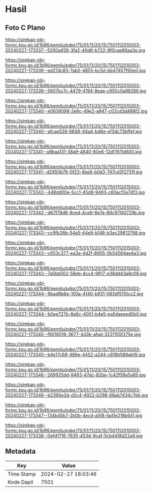 # Hasil

## Foto C Plano

https://sirekap-obj-formc.kpu.go.id/1b96/pemilu/pdpr/75/01/11/20/15/7501112015003-20240227-173337--5260a458-3fa2-40d6-b722-9f0cae86aa3e.jpg

https://sirekap-obj-formc.kpu.go.id/1b96/pemilu/pdpr/75/01/11/20/15/7501112015003-20240227-173339--ed27dc83-7ab0-4855-bc5d-bb47457f90e0.jpg

https://sirekap-obj-formc.kpu.go.id/1b96/pemilu/pdpr/75/01/11/20/15/7501112015003-20240227-173339--5607bc7c-4479-4194-8eae-c650c0a98286.jpg

https://sirekap-obj-formc.kpu.go.id/1b96/pemilu/pdpr/75/01/11/20/15/7501112015003-20240227-173340--e0638098-2e6c-49e2-a947-c02cd3d488f2.jpg

https://sirekap-obj-formc.kpu.go.id/1b96/pemilu/pdpr/75/01/11/20/15/7501112015003-20240227-173340--afcae528-6848-44a4-bd6e-ef3dc73bffef.jpg

https://sirekap-obj-formc.kpu.go.id/1b96/pemilu/pdpr/75/01/11/20/15/7501112015003-20240227-173341--a9baa131-38a9-4840-80e6-12df7611d600.jpg

https://sirekap-obj-formc.kpu.go.id/1b96/pemilu/pdpr/75/01/11/20/15/7501112015003-20240227-173341--d2950b76-0f23-4be6-b0d3-747cd3f2731f.jpg

https://sirekap-obj-formc.kpu.go.id/1b96/pemilu/pdpr/75/01/11/20/15/7501112015003-20240227-173342--448dd00e-5cc1-45d9-9493-c60acf2e7df3.jpg

https://sirekap-obj-formc.kpu.go.id/1b96/pemilu/pdpr/75/01/11/20/15/7501112015003-20240227-173342--d67f78d8-9ced-4ce9-8e7e-69c97f40729b.jpg

https://sirekap-obj-formc.kpu.go.id/1b96/pemilu/pdpr/75/01/11/20/15/7501112015003-20240227-173343--cc9fb26b-54a5-44e9-b148-b3ec29812798.jpg

https://sirekap-obj-formc.kpu.go.id/1b96/pemilu/pdpr/75/01/11/20/15/7501112015003-20240227-173343--c653c377-ea3a-4d2f-8905-0b54564ae4a3.jpg

https://sirekap-obj-formc.kpu.go.id/1b96/pemilu/pdpr/75/01/11/20/15/7501112015003-20240227-173343--7a5bb502-58eb-4cc4-9817-e38dd43a8c08.jpg

https://sirekap-obj-formc.kpu.go.id/1b96/pemilu/pdpr/75/01/11/20/15/7501112015003-20240227-173344--6bad9b6e-100a-4140-b931-083df5110cc2.jpg

https://sirekap-obj-formc.kpu.go.id/1b96/pemilu/pdpr/75/01/11/20/15/7501112015003-20240227-173344--b0ee727b-6e6c-4001-b4e5-ea5daeeed0b0.jpg

https://sirekap-obj-formc.kpu.go.id/1b96/pemilu/pdpr/75/01/11/20/15/7501112015003-20240227-173345--f9016516-3677-4d3b-afad-3231155f275e.jpg

https://sirekap-obj-formc.kpu.go.id/1b96/pemilu/pdpr/75/01/11/20/15/7501112015003-20240227-173345--b4e17c68-489e-4452-a244-c818b589abf8.jpg

https://sirekap-obj-formc.kpu.go.id/1b96/pemilu/pdpr/75/01/11/20/15/7501112015003-20240227-173346--269925dd-9483-47dc-82be-1c42f58a5a85.jpg

https://sirekap-obj-formc.kpu.go.id/1b96/pemilu/pdpr/75/01/11/20/15/7501112015003-20240227-173346--b2366e3d-d2c4-4922-b298-68ab7434c7eb.jpg

https://sirekap-obj-formc.kpu.go.id/1b96/pemilu/pdpr/75/01/11/20/15/7501112015003-20240227-173347--134b45b7-2b0b-4ecd-a5f8-fad1e218b641.jpg

https://sirekap-obj-formc.kpu.go.id/1b96/pemilu/pdpr/75/01/11/20/15/7501112015003-20240227-173338--0efd1716-7835-4534-9caf-5cb4418d22a9.jpg


## Metadata

| Key        | Value               |
| ---------- | ------------------- |
| Time Stamp | 2024-02-27 18:03:46 |
| Kode Dapil | 7501                |




